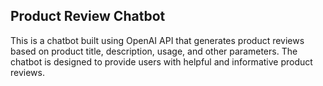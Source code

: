 ## Product Review Chatbot

This is a chatbot built using OpenAI API that generates product reviews based on product title, description, usage, and other parameters. The chatbot is designed to provide users with helpful and informative product reviews.